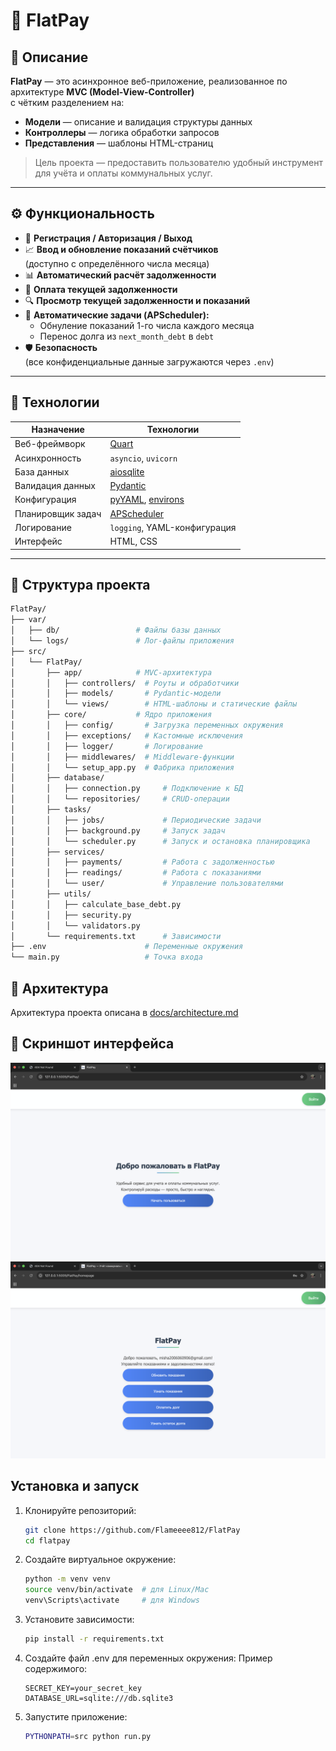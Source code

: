 # 🚰 FlatPay

## 📌 Описание

**FlatPay** — это асинхронное веб-приложение, реализованное по архитектуре **MVC (Model-View-Controller)**  
с чётким разделением на:

- **Модели** — описание и валидация структуры данных
- **Контроллеры** — логика обработки запросов
- **Представления** — шаблоны HTML-страниц

> Цель проекта — предоставить пользователю удобный инструмент для учёта и оплаты коммунальных услуг.

---

## ⚙️ Функциональность

- 🔐 **Регистрация / Авторизация / Выход**
- 📈 **Ввод и обновление показаний счётчиков**  
  (доступно с определённого числа месяца)
- 📊 **Автоматический расчёт задолженности**
- 💸 **Оплата текущей задолженности**
- 🔍 **Просмотр текущей задолженности и показаний**
- 📅 **Автоматические задачи (APScheduler):**
  - Обнуление показаний 1-го числа каждого месяца
  - Перенос долга из `next_month_debt` в `debt`
- 🛡 **Безопасность**  
  (все конфиденциальные данные загружаются через `.env`)

---

## 🧰 Технологии

| Назначение         | Технологии                         |
|--------------------|-------------------------------------|
| Веб-фреймворк      | [Quart](https://pgjones.gitlab.io/quart/) |
| Асинхронность      | `asyncio`, `uvicorn`               |
| База данных        | [aiosqlite](https://github.com/jreese/aiosqlite) |
| Валидация данных   | [Pydantic](https://docs.pydantic.dev/) |
| Конфигурация       | [pyYAML](https://pyyaml.org/), [environs](https://pypi.org/project/environs/) |
| Планировщик задач  | [APScheduler](https://apscheduler.readthedocs.io/en/latest/) |
| Логирование        | `logging`, YAML-конфигурация       |
| Интерфейс          | HTML, CSS                          |

---

## 📁 Структура проекта

```bash
FlatPay/
├── var/
│   ├── db/                 # Файлы базы данных
│   └── logs/               # Лог-файлы приложения
├── src/
│   └── FlatPay/
│       ├── app/            # MVC-архитектура
│       │   ├── controllers/  # Роуты и обработчики
│       │   ├── models/       # Pydantic-модели
│       │   └── views/        # HTML-шаблоны и статические файлы
│       ├── core/           # Ядро приложения
│       │   ├── config/       # Загрузка переменных окружения
│       │   ├── exceptions/   # Кастомные исключения
│       │   ├── logger/       # Логирование
│       │   ├── middlewares/  # Middleware-функции
│       │   └── setup_app.py  # Фабрика приложения
│       ├── database/
│       │   ├── connection.py     # Подключение к БД
│       │   └── repositories/     # CRUD-операции
│       ├── tasks/
│       │   ├── jobs/             # Периодические задачи
│       │   ├── background.py     # Запуск задач
│       │   └── scheduler.py      # Запуск и остановка планировщика
│       ├── services/
│       │   ├── payments/         # Работа с задолженностью
│       │   ├── readings/         # Работа с показаниями
│       │   └── user/             # Управление пользователями
│       ├── utils/
│       │   ├── calculate_base_debt.py
│       │   ├── security.py
│       │   └── validators.py
│       └── requirements.txt      # Зависимости
├── .env                      # Переменные окружения
└── main.py                   # Точка входа
```

## 🧩 Архитектура

Архитектура проекта описана в [docs/architecture.md](docs/architecture.md)

## 📸 Скриншот интерфейса
![FlatPay UI Screenshot](docs/index.png)
![FlatPay UI Screenshot](docs/hamepage.png)

## Установка и запуск

1. Клонируйте репозиторий:
   ```bash
   git clone https://github.com/Flameeee812/FlatPay
   cd flatpay
   ```

2. Создайте виртуальное окружение:
   ```bash
   python -m venv venv
   source venv/bin/activate  # для Linux/Mac 
   venv\Scripts\activate     # для Windows
   ```

3. Установите зависимости:
   ```bash
   pip install -r requirements.txt
   ```

4. Создайте файл .env для переменных окружения:
   Пример содержимого:
   ```
   SECRET_KEY=your_secret_key
   DATABASE_URL=sqlite:///db.sqlite3
   ```

5. Запустите приложение:
   ```bash
   PYTHONPATH=src python run.py
   ```